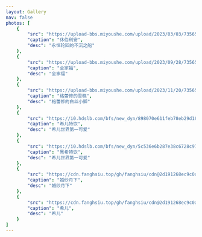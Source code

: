 ```yaml
---
layout: Gallery
nav: false
photos: [
    {
        "src": "https://upload-bbs.miyoushe.com/upload/2023/03/03/73565430/48f69c796fdcadf579cb613e802e21b2_4673042289353917016.png?x-oss-process=image//resize,s_600/quality,q_80/auto-orient,0/interlace,1/format,png",
        "caption": "休伯利安",
        "desc": "永恒轮回的不沉之船"
    },
    {
        "src": "https://upload-bbs.miyoushe.com/upload/2023/09/28/73565430/ec56119782813b5011e9fddb7a2c2b04_8590650636065751456.png?x-oss-process=image//resize,s_600/quality,q_80/auto-orient,0/interlace,1/format,png",
        "caption": "全家福",
        "desc": "全家福"
    },
    {
        "src": "https://upload-bbs.miyoushe.com/upload/2023/11/20/73565430/78d5f594efe73e6b5bd7324deaaf44bf_4984281465701639136.png?x-oss-process=image//resize,s_600/quality,q_80/auto-orient,0/interlace,1/format,png",
        "caption": "格蕾修的雪糕",
        "desc": "格蕾修的白丝小脚"
    },
    {
        "src": "https://i0.hdslb.com/bfs/new_dyn/898070e611feb78eb29d183bb59bc2153461563774142488.png@1044w_1044h.webp",
        "caption": "希儿特饮",
        "desc": "希儿世界第一可爱"
    },
    {
        "src": "https://i0.hdslb.com/bfs/new_dyn/5c536e6b287e38c6728c9785790c4f753461563774142488.png@1044w_1044h.webp",
        "caption": "黑希特饮",
        "desc": "希儿世界第一可爱"
    },
    {
        "src": "https://cdn.fanghsiu.top/gh/fanghsiu/cdn@2d191268ec9c0a3b7e5c47041a67cb187064c951/img/LunarVow_bride.jpg",
        "caption": "婚纱月下",
        "desc": "婚纱月下"
    },
    {
        "src": "https://cdn.fanghsiu.top/gh/fanghsiu/cdn@2d191268ec9c0a3b7e5c47041a67cb187064c951/img/SeeleVollerei.png",
        "caption": "希儿",
        "desc": "希儿"
    }
]
---
```

